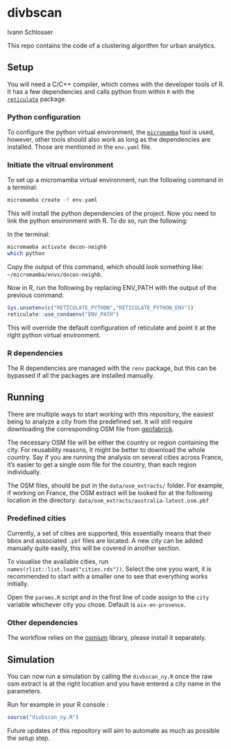 # divbscan
Ivann Schlosser

This repo contains the code of a clustering algorithm for urban
analytics.

## Setup

You will need a C/C++ compiler, which comes with the developer tools of
R. It has a few dependencies and calls python from within `R` with the
[`reticulate`](https://rstudio.github.io/reticulate/) package.

### Python configuration

To configure the python virtual environment, the
[`micromamba`](https://mamba.readthedocs.io/en/latest/installation/micromamba-installation.html)
tool is used, however, other tools should also work as long as the
dependencies are installed. Those are mentioned in the `env.yaml` file.

### Initiate the vitrual environment

To set up a micromamba virtual environment, run the following command in
a terminal:

``` bash
micromamba create -f env.yaml
```

This will install the python dependencies of the project. Now you need
to link the python environment with R. To do so, run the following:

In the terminal:

``` bash
micromamba activate decon-neighb
which python
```

Copy the output of this command, which should look something like:
`~/micromamba/envs/decon-neighb`.

Now in R, run the following by replacing ENV_PATH with the output of the
previous command:

``` r
Sys.unsetenv(c("RETICULATE_PYTHON","RETICULATE_PYTHON_ENV"))
reticulate::use_condaenv("ENV_PATH")
```

This will override the default configuration of reticulate and point it
at the right python virtual environment.

### R dependencies

The R dependencies are managed with the `renv` package, but this can be
bypassed if all the packages are installed manually.

## Running

There are multiple ways to start working with this repository, the
easiest being to analyze a city from the predefined set. It will still
require downloading the corresponding OSM file from
[geofabrick](http://download.geofabrik.de).

The necessary OSM file will be either the country or region containing
the city. For reusability reasons, it might be better to download the
whole country. Say if you are running the analysis on several cities
across France, it’s easier to get a single osm file for the country,
than each region individually.

The OSM files, should be put in the `data/osm_extracts/` folder. For
example, if working on France, the OSM extract will be looked for at the
following location in the directory:
`data/osm_extracts/australia-latest.osm.pbf`

### Predefined cities

Currently, a set of cities are supported, this essentially means that
their bbox and associated `.pbf` files are located. A new city can be
added manually quite easily, this will be covered in another section.

To visualise the available cities, run
`names(rlist::list.load("cities.rds"))`. Select the one yyou want, it is
recommended to start with a smaller one to see that everything works
initially.

Open the `params.R` script and in the first line of code assign to the
`city` variable whichever city you chose. Default is `aix-en-provence`.

### Other dependencies

The workflow relies on the [osmium](https://osmcode.org/osmium-tool/)
library, please install it separately.

## Simulation

You can now run a simulation by calling the `divbscan_ny.R` once the raw
osm extract is at the right location and you have entered a city name in
the parameters.

Run for example in your R console :

``` r
source("divbscan_ny.R")
```

Future updates of this repository will aim to automate as much as
possible the *setup* step.
